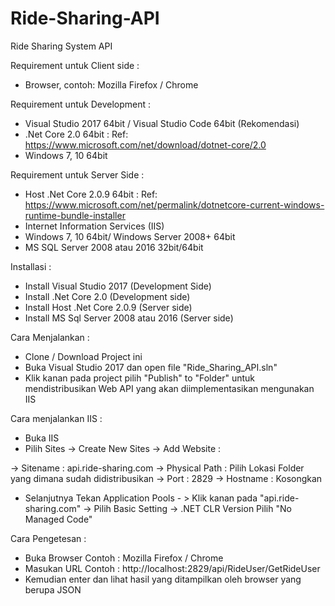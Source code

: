 # Ride-Sharing-API
Ride Sharing System API

Requirement untuk Client side :
- Browser, contoh: Mozilla Firefox / Chrome

Requirement untuk Development :
- Visual Studio 2017 64bit / Visual Studio Code 64bit (Rekomendasi)
- .Net Core 2.0 64bit : Ref: https://www.microsoft.com/net/download/dotnet-core/2.0
- Windows 7, 10 64bit

Requirement untuk Server Side :
- Host .Net Core 2.0.9 64bit : Ref: https://www.microsoft.com/net/permalink/dotnetcore-current-windows-runtime-bundle-installer
- Internet Information Services (IIS)
- Windows 7, 10 64bit/ Windows Server 2008+ 64bit
- MS SQL Server 2008 atau 2016 32bit/64bit

Installasi :
- Install Visual Studio 2017 (Development Side)
- Install .Net Core 2.0 (Development side)
- Install Host .Net Core 2.0.9 (Server side)
- Install MS Sql Server 2008 atau 2016 (Server side)

Cara Menjalankan :
- Clone / Download Project ini
- Buka Visual Studio 2017 dan open file "Ride_Sharing_API.sln"
- Klik kanan pada project pilih "Publish" to "Folder" untuk mendistribusikan Web API 
yang akan diimplementasikan mengunakan IIS

Cara menjalankan IIS :
- Buka IIS 
- Pilih Sites -> Create New Sites -> Add Website :

-> Sitename : api.ride-sharing.com
-> Physical Path : Pilih Lokasi Folder yang dimana sudah didistribusikan
-> Port : 2829
-> Hostname : Kosongkan

- Selanjutnya Tekan Application Pools - > Klik kanan pada "api.ride-sharing.com" -> Pilih Basic Setting -> 
.NET CLR Version Pilih "No Managed Code"

Cara Pengetesan :
- Buka Browser Contoh : Mozilla Firefox / Chrome
- Masukan URL Contoh : http://localhost:2829/api/RideUser/GetRideUser
- Kemudian enter dan lihat hasil yang ditampilkan oleh browser yang berupa JSON
